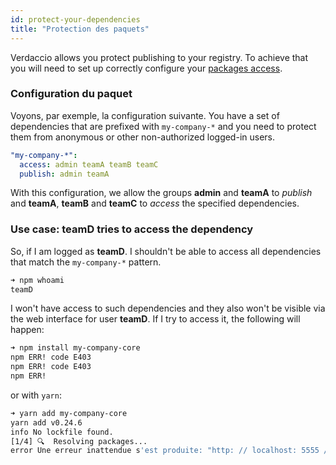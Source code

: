 ```yaml
---
id: protect-your-dependencies
title: "Protection des paquets"
---
```


Verdaccio allows you protect publishing to your registry. To achieve that you will need to set up correctly configure your [packages access](packages).

### Configuration du paquet

Voyons, par exemple, la configuration suivante. You have a set of dependencies that are prefixed with `my-company-*` and you need to protect them from anonymous or other non-authorized logged-in users.

```yaml
"my-company-*":
  access: admin teamA teamB teamC
  publish: admin teamA
```

With this configuration, we allow the groups **admin** and **teamA** to *publish* and **teamA**, **teamB** and **teamC** to *access* the specified dependencies.

### Use case: teamD tries to access the dependency

So, if I am logged as **teamD**. I shouldn't be able to access all dependencies that match the `my-company-*` pattern.

```bash
➜ npm whoami
teamD
```

I won't have access to such dependencies and they also won't be visible via the web interface for user **teamD**. If I try to access it, the following will happen:

```bash
➜ npm install my-company-core
npm ERR! code E403
npm ERR! code E403
npm ERR!
```

or with `yarn`:

```bash
➜ yarn add my-company-core
yarn add v0.24.6
info No lockfile found.
[1/4] 🔍  Resolving packages...
error Une erreur inattendue s'est produite: "http: // localhost: 5555 / webpack-1: les utilisateurs non enregistrés ne sont pas autorisés à accéder au paquet my-company-core".
```
